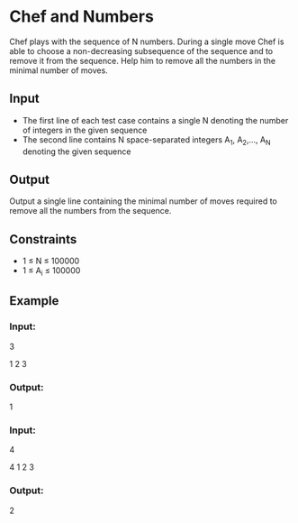 # Chef and Numbers

Chef plays with the sequence of N numbers. 
During a single move Chef is able to choose a non-decreasing subsequence of the sequence and to remove it from the sequence. 
Help him to remove all the numbers in the minimal number of moves.

## Input

- The first line of each test case contains a single N denoting the number of integers in the given sequence 
- The second line contains N space-separated integers A<sub>1</sub>, A<sub>2</sub>,..., A<sub>N</sub> denoting the given sequence

## Output

Output a single line containing the minimal number of moves required to remove all the numbers from the sequence.

## Constraints

- 1 ≤ N ≤ 100000
- 1 ≤ A<sub>i</sub> ≤ 100000

## Example

### Input:

3 

1 2 3

### Output:

1

### Input:

4

4 1 2 3

### Output:

2
